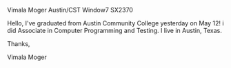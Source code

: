 Vimala Moger
Austin/CST
Window7 SX2370

Hello, 
I've graduated from Austin Community College yesterday on May 12! i did Associate in Computer Programming and Testing. I live in Austin, Texas. 

Thanks, 

Vimala Moger
